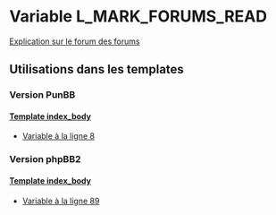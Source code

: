 # Variable L_MARK_FORUMS_READ
[Explication sur le forum des forums](http://forum.forumactif.com/t294113-listing-des-variables#L_MARK_FORUMS_READ)

## Utilisations dans les templates

### Version PunBB

#### [Template index_body](punbb/index_body.md)
* [Variable à la ligne 8](../punbb/index_body.tpl#L8)

### Version phpBB2

#### [Template index_body](subsilver/index_body.md)
* [Variable à la ligne 89](../subsilver/index_body.tpl#L89)